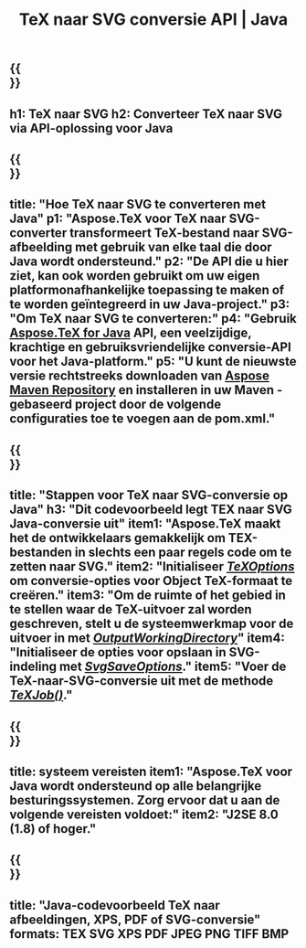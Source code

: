 ﻿---
translation: true
template: /_templates/_conversion-child-java.md
title: TeX naar SVG conversie API | Java
description: TeX naar SVG-conversiefunctionaliteit. Integreer deze on-premise Java-bibliotheek in uw project of gebruik platformonafhankelijke applicaties om TeX naar SVG te converteren.
keywords: tex naar svg api java, tex2svg integreren
url: /java/conversion/tex-to-svg/
family: tex
platformtag: java
feature: conversion
informat: TEX
outformat: SVG
otherformats: BMP PNG JPEG TIFF PDF XPS
---

{{<section banner>}}
---
h1: TeX naar SVG
h2: Converteer TeX naar SVG via API-oplossing voor Java
---

{{<section overview>}}
---
title: "Hoe TeX naar SVG te converteren met Java"
p1: "Aspose.TeX voor TeX naar SVG-converter transformeert TeX-bestand naar SVG-afbeelding met gebruik van elke taal die door Java wordt ondersteund."
p2: "De API die u hier ziet, kan ook worden gebruikt om uw eigen platformonafhankelijke toepassing te maken of te worden geïntegreerd in uw Java-project."
p3: "Om TeX naar SVG te converteren:"
p4: "Gebruik [Aspose.TeX for Java](https://products.aspose.com/tex/java) API, een veelzijdige, krachtige en gebruiksvriendelijke conversie-API voor het Java-platform."
p5: "U kunt de nieuwste versie rechtstreeks downloaden van [Aspose Maven Repository](https://repository.aspose.com/tex/) en installeren in uw Maven -gebaseerd project door de volgende configuraties toe te voegen aan de pom.xml."
---

{{<section feature1>}}
---
title: "Stappen voor TeX naar SVG-conversie op Java"
h3: "Dit codevoorbeeld legt TEX naar SVG Java-conversie uit"
item1: "Aspose.TeX maakt het de ontwikkelaars gemakkelijk om TEX-bestanden in slechts een paar regels code om te zetten naar SVG."
item2: "Initialiseer [*TeXOptions*](https://reference.aspose.com/tex/java/com.aspose.tex/TeXOptions) om conversie-opties voor Object TeX-formaat te creëren."
item3: "Om de ruimte of het gebied in te stellen waar de TeX-uitvoer zal worden geschreven, stelt u de systeemwerkmap voor de uitvoer in met [*OutputWorkingDirectory*](https://reference.aspose.com/tex/java/com.aspose.tex/TeXOptions#getOutputWorkingDirectory--)"
item4: "Initialiseer de opties voor opslaan in SVG-indeling met [*SvgSaveOptions*](https://reference.aspose.com/tex/java/com.aspose.tex.rendering/SvgSaveOptions)."
item5: "Voer de TeX-naar-SVG-conversie uit met de methode [*TeXJob()*](https://reference.aspose.com/tex/java/com.aspose.tex/TeXJob)."
---

{{<section feature2>}}
---
title: systeem vereisten
item1: "Aspose.TeX voor Java wordt ondersteund op alle belangrijke besturingssystemen. Zorg ervoor dat u aan de volgende vereisten voldoet:"
item2: "J2SE 8.0 (1.8) of hoger."
---

{{<section widget>}}
---
title: "Java-codevoorbeeld TeX naar afbeeldingen, XPS, PDF of SVG-conversie"
formats: TEX SVG XPS PDF JPEG PNG TIFF BMP
---